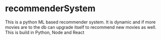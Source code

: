 # recommenderSystem
This is a python ML based recommender system. It is dynamic and if more movies are to the db can upgrade itself to recommend new movies as well. This is build in Python, Node and React
